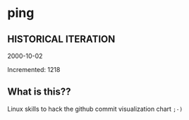 # ping

## HISTORICAL ITERATION
2000-10-02

Incremented: 1218

## What is this?? 
Linux skills to hack the github commit visualization chart `;-)`
